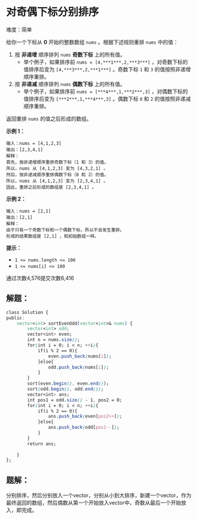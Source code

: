 # 对奇偶下标分别排序

难度：简单

给你一个下标从 **0** 开始的整数数组 `nums` 。根据下述规则重排 `nums` 中的值：

1. 按 **非递增** 顺序排列 `nums` **奇数下标** 上的所有值。
    - 举个例子，如果排序前 `nums = [4,***1***,2,***3***]` ，对奇数下标的值排序后变为 `[4,***3***,2,***1***]` 。奇数下标 `1` 和 `3` 的值按照非递增顺序重排。
2. 按 **非递减** 顺序排列 `nums` **偶数下标** 上的所有值。
    - 举个例子，如果排序前 `nums = [***4***,1,***2***,3]` ，对偶数下标的值排序后变为 `[***2***,1,***4***,3]` 。偶数下标 `0` 和 `2` 的值按照非递减顺序重排。

返回重排 `nums` 的值之后形成的数组。

**示例 1：**

```
输入：nums = [4,1,2,3]
输出：[2,3,4,1]
解释：
首先，按非递增顺序重排奇数下标（1 和 3）的值。
所以，nums 从 [4,1,2,3] 变为 [4,3,2,1] 。
然后，按非递减顺序重排偶数下标（0 和 2）的值。
所以，nums 从 [4,1,2,3] 变为 [2,3,4,1] 。
因此，重排之后形成的数组是 [2,3,4,1] 。

```

**示例 2：**

```
输入：nums = [2,1]
输出：[2,1]
解释：
由于只有一个奇数下标和一个偶数下标，所以不会发生重排。
形成的结果数组是 [2,1] ，和初始数组一样。

```

**提示：**

- `1 <= nums.length <= 100`
- `1 <= nums[i] <= 100`

通过次数4,576提交次数6,416

## 解题：

```css
class Solution {
public:
    vector<int> sortEvenOdd(vector<int>& nums) {
        vector<int> odd;
        vector<int> even;
        int n = nums.size();
        for(int i = 0; i < n; ++i){
            if(i % 2 == 0){
                even.push_back(nums[i]);
            }else{
                odd.push_back(nums[i]);
            }
        }
        sort(even.begin(), even.end());
        sort(odd.begin(), odd.end());
        vector<int> ans;
        int pos1 = odd.size() - 1, pos2 = 0;
        for(int i = 0; i < n; ++i){
            if(i % 2 == 0){
                ans.push_back(even[pos2++]);
            }else{
                ans.push_back(odd[pos1--]);
            }
        }
        return ans;
        
    }
};
```

## 题解：

分别排序，然后分别放入一个vector，分别从小到大排序，新建一个vector，作为最终返回的数组，然后偶数从第一个开始放入vector中，奇数从最后一个开始放入，即完成。